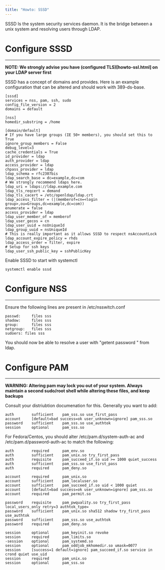```yaml
---
title: "Howto: SSSD"
---
```


SSSD Is the system security services daemon. It is the bridge between a unix system and resolving users through LDAP.

# Configure SSSD
----------------

**NOTE: We strongly advise you have (configured TLS)[howto-ssl.html] on your LDAP server first**

SSSD has a concept of domains and provides. Here is an example configuration that can be altered and should work with 389-ds-base.

    [sssd]
    services = nss, pam, ssh, sudo
    config_file_version = 2
    domains = default

    [nss]
    homedir_substring = /home

    [domain/default]
    # If you have large groups (IE 50+ members), you should set this to True
    ignore_group_members = False
    debug_level=3
    cache_credentials = True
    id_provider = ldap
    auth_provider = ldap
    access_provider = ldap
    chpass_provider = ldap
    ldap_schema = rfc2307bis
    ldap_search_base = dc=example,dc=com
    # We strongly recommend ldaps here.
    ldap_uri = ldaps://ldap.example.com
    ldap_tls_reqcert = demand
    ldap_tls_cacert = /etc/openldap/ldap.crt
    ldap_access_filter = (|(memberof=cn=<login group>,ou=Groups,dc=example,dc=com))
    enumerate = false
    access_provider = ldap
    ldap_user_member_of = memberof
    ldap_user_gecos = cn
    ldap_user_uuid = nsUniqueId
    ldap_group_uuid = nsUniqueId
    # This is really important as it allows SSSD to respect nsAccountLock
    ldap_account_expire_policy = rhds
    ldap_access_order = filter, expire
    # Setup for ssh keys
    ldap_user_ssh_public_key = sshPublicKey

Enable SSSD to start with systemctl

    systemctl enable sssd

# Configure NSS
---------------

Ensure the following lines are present in /etc/nsswitch.conf

    passwd:     files sss
    shadow:     files sss
    group:      files sss
    netgroup:   files sss
    sudoers: files sss

You should now be able to resolve a user with "getent password <name>" from ldap.

# Configure PAM
---------------

**WARNING: Altering pam may lock you out of your system. Always maintain a second sudo/root shell while altering these files, and keep backups**

Consult your distriubtion documenation for this. Generally you want to add:

    auth        sufficient    pam_sss.so use_first_pass
    account     [default=bad success=ok user_unknown=ignore] pam_sss.so
    password    sufficient    pam_sss.so use_authtok
    session     optional      pam_sss.so

For Fedora/Centos, you should alter /etc/pam.d/system-auth-ac and /etc/pam.d/password-auth-ac to match the following:

    auth        required      pam_env.so
    auth        sufficient    pam_unix.so try_first_pass
    auth        requisite     pam_succeed_if.so uid >= 1000 quiet_success
    auth        sufficient    pam_sss.so use_first_pass
    auth        required      pam_deny.so

    account     required      pam_unix.so
    account     sufficient    pam_localuser.so
    account     sufficient    pam_succeed_if.so uid < 1000 quiet
    account     [default=bad success=ok user_unknown=ignore] pam_sss.so
    account     required      pam_permit.so

    password    requisite     pam_pwquality.so try_first_pass local_users_only retry=3 authtok_type=
    password    sufficient    pam_unix.so sha512 shadow try_first_pass use_authtok
    password    sufficient    pam_sss.so use_authtok
    password    required      pam_deny.so

    session     optional      pam_keyinit.so revoke
    session     required      pam_limits.so
    -session    optional      pam_systemd.so
    session     optional      pam_oddjob_mkhomedir.so umask=0077
    session     [success=1 default=ignore] pam_succeed_if.so service in crond quiet use_uid
    session     required      pam_unix.so
    session     optional      pam_sss.so




